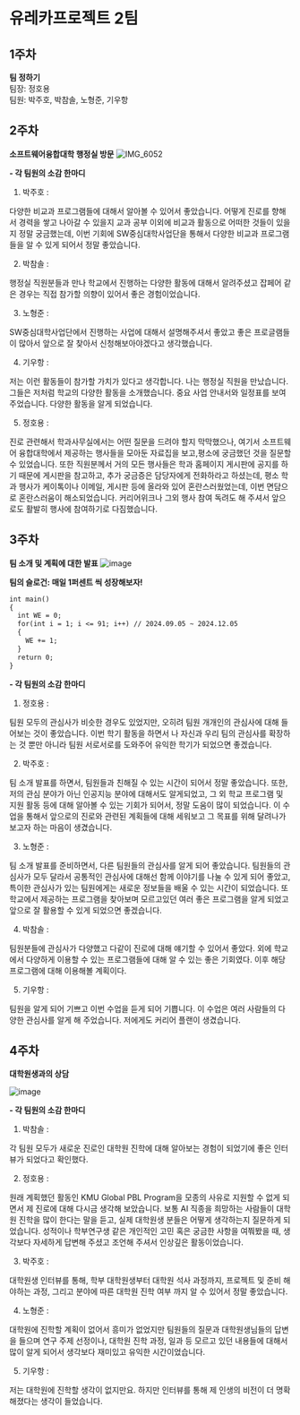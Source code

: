 # 유레카프로젝트 2팀

## 1주차

**팀 정하기** \
팀장: 정호용 \
팀원: 박주호, 박참솔, 노형준, 기우항

## 2주차

**소프트웨어융합대학 행정실 방문**
![IMG_6052](https://github.com/user-attachments/assets/016c8bc8-2d3e-447d-85ca-3adb6b0b466e)

**- 각 팀원의 소감 한마디**

1. 박주호 :

다양한 비교과 프로그램들에 대해서 알아볼 수 있어서 좋았습니다. 어떻게 진로를 향해서 경력을 쌓고 나아갈 수 있을지 교과 공부 이외에 비교과 활동으로 어떠한 것들이 있을지 정말 궁금했는데, 이번 기회에 SW중심대학사업단을 통해서 다양한 비교과 프로그램들을 알 수 있게 되어서 정말 좋았습니다.

2. 박참솔 :

행정실 직원분들과 만나 학교에서 진행하는 다양한 활동에 대해서 알려주셨고 잡페어 같은 경우는 직접 참가할 의향이 있어서 좋은 경험이었습니다.

3. 노형준 :

SW중심대학사업단에서 진행하는 사업에 대해서 설명해주셔서 좋았고 좋은 프로글램들이 많아서 앞으로 잘 찾아서 신청해보아야겠다고 생각했습니다.

4. 기우항 :

저는 이런 활동들이 참가할 가치가 있다고 생각합니다. 나는 행정실 직원을 만났습니다. 그들은 저처럼 학교의 다양한 활동을 소개했습니다. 중요 사업 안내서와 일정표를 보여주었습니다. 다양한 활동을 알게 되었습니다.

5. 정호용 :

진로 관련해서 학과사무실에서는 어떤 질문을 드려야 할지 막막했으나, 여기서 소프트웨어 융합대학에서 제공하는 행사들을 모아둔 자료집을 보고,평소에 궁금했던 것을 질문할 수 있었습니다. 또한 직원분께서 거의 모든 행사들은 학과 홈페이지 게시판에 공지를 하기 때문에 게시판을 참고하고, 추가 궁금증은 담당자에게 전화하라고 하셨는데, 평소 학과 행사가 케이톡이나 이메일, 게시판 등에 올라와 있어 혼란스러웠었는데, 이번 면담으로 혼란스러움이 해소되었습니다. 커리어위크나 그외 행사 참여 독려도 해 주셔서 앞으로도 활발히 행사에 참여하기로 다짐했습니다.


## 3주차

**팀 소개 및 계획에 대한 발표**
![image](https://github.com/user-attachments/assets/448ae76a-668b-4fcd-8842-273c1c247b20)

**팀의 슬로건: 매일 1퍼센트 씩 성장해보자!**

```markdown
int main()
{
  int WE = 0;
  for(int i = 1; i <= 91; i++) // 2024.09.05 ~ 2024.12.05
  {
    WE += 1;
  }
  return 0;
}
```

**- 각 팀원의 소감 한마디**

1. 정호용 : 

팀원 모두의 관심사가 비슷한 경우도 있었지만, 오히려 팀원 개개인의 관심사에 대해 들어보는 것이 좋았습니다.
이번 학기 활동을 하면서 나 자신과 우리 팀의 관심사를 확장하는 것 뿐만 아니라 팀원 서로서로를 도와주어 유익한 학기가 되었으면 좋겠습니다.

2. 박주호 :

팀 소개 발표를 하면서, 팀원들과 친해질 수 있는 시간이 되어서 정말 좋았습니다. 또한, 저의 관심 분야가 아닌 인공지능 분야에 대해서도 알게되었고, 그 외 학교 프로그램 및 지원 활동 등에 대해 알아볼 수 있는 기회가 되어서, 정말 도움이 많이 되었습니다. 이 수업을 통해서 앞으로의 진로와 관련된 계획들에 대해 세워보고 그 목표를 위해 달려나가보고자 하는 마음이 생겼습니다.

3. 노형준 :

팀 소개 발표를 준비하면서, 다른 팀원들의 관심사를 알게 되어 좋았습니다. 팀원들의 관심사가 모두 달라서  공통적인 관심사에 대해선 함께 이야기를 나눌 수 있게 되어 좋았고,
특이한 관심사가 있는 팀원에게는 새로운 정보들을 배울 수 있는 시간이 되었습니다.
또 학교에서 제공하는 프로그램을 찾아보며 모르고있던 여러 좋은 프로그램을 알게 되었고 앞으로 잘 활용할 수 있게 되었으면 좋겠습니다.

4. 박참솔 :

팀원분들에 관심사가 다양했고 다같이 진로에 대해 얘기할 수 있어서 좋았다. 외에 학교에서 다양하게 이용할 수 있는 프로그램들에 대해 알 수 있는 좋은 기회였다. 이후 해당 프로그램에 대해 이용해볼 계획이다.

5. 기우항 :

팀원을 알게 되어 기쁘고 이번 수업을 듣게 되어 기쁩니다. 이 수업은 여러 사람들의 다양한 관심사를 알게 해 주었습니다. 저에게도 커리어 플랜이 생겼습니다.

## 4주차

**대학원생과의 상담**

![image](https://github.com/user-attachments/assets/fea2db0e-2fb6-478e-b3fa-d26100636301)

**- 각 팀원의 소감 한마디**

1. 박참솔 : 

각 팀원 모두가 새로운 진로인 대학원 진학에 대해 알아보는 경험이 되었기에 좋은 인터뷰가 되었다고 확인했다.

2. 정호용 : 

원래 계획했던 활동인 KMU Global PBL Program을 모종의 사유로 지원할 수 없게 되면서 제 진로에 대해 다시금 생각해 보았습니다. 보통 AI 직종을 희망하는 사람들이 대학원 진학을 많이 한다는 말을 듣고, 실제 대학원생 분들은 어떻게 생각하는지 질문하게 되었습니다. 성적이나 학부연구생 같은 개인적인 고민 혹은 궁금한 사항을 여쭤봤을 때, 생각보다 자세하게 답변해 주셨고 조언해 주셔서 인상깊은 활동이었습니다.

3. 박주호 :

대학원생 인터뷰를 통해, 학부 대학원생부터 대학원 석사 과정까지, 프로젝트 및 준비 해야하는 과정, 그리고 분야에 따른 대학원 진학 여부 까지 알 수 있어서 정말 좋았습니다.

4. 노형준 :

대학원에 진학할 계획이 없어서 흥미가 없었지만 팀원들의 질문과 대학원생님들의 답변을 들으며 연구 주제 선정이나, 대학원 진학 과정, 일과 등 모르고 있던 내용들에 대해서 많이 알게 되어서 생각보다 재미있고 유익한 시간이었습니다.

5. 기우항 :

저는 대학원에 진학할 생각이 없지만요. 하지만 인터뷰를 통해 제 인생의 비전이 더 명확해졌다는 생각이 들었습니다.
